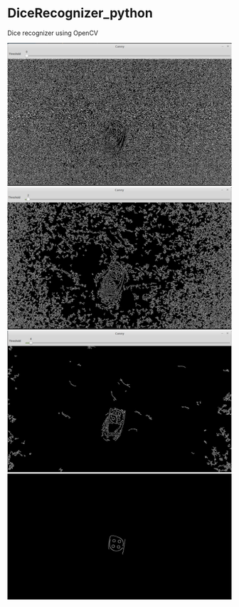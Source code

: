 # DiceRecognizer_python
Dice recognizer using OpenCV

<img src="https://raw.githubusercontent.com/oziomek1/diceRecognizer/master/screenshots/1.jpg">
<img src="https://raw.githubusercontent.com/oziomek1/diceRecognizer/master/screenshots/2.jpg">
<img src="https://raw.githubusercontent.com/oziomek1/diceRecognizer/master/screenshots/3.jpg">
<img src="https://raw.githubusercontent.com/oziomek1/diceRecognizer/master/screenshots/4.jpg">

